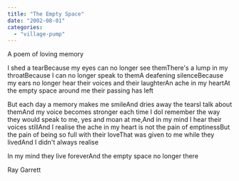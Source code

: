 ```yaml
---
title: "The Empty Space"
date: "2002-08-01"
categories: 
  - "village-pump"
---
```


A poem of loving memory

I shed a tearBecause my eyes can no longer see themThere's a lump in my throatBecause I can no longer speak to themA deafening silenceBecause my ears no longer hear their voices and their laughterAn ache in my heartAt the empty space around me their passing has left

But each day a memory makes me smileAnd dries away the tearsI talk about themAnd my voice becomes stronger each time I doI remember the way they would speak to me, yes and moan at me,And in my mind I hear their voices stillAnd I realise the ache in my heart is not the pain of emptinessBut the pain of being so full with their loveThat was given to me while they livedAnd I didn't always realise

In my mind they live foreverAnd the empty space no longer there

Ray Garrett
